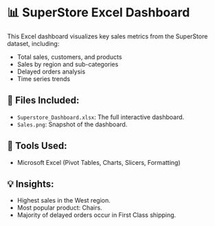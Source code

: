 # 📊 SuperStore Excel Dashboard

This Excel dashboard visualizes key sales metrics from the SuperStore dataset, including:

- Total sales, customers, and products
- Sales by region and sub-categories
- Delayed orders analysis
- Time series trends

## 📂 Files Included:
- `Superstore_Dashboard.xlsx`: The full interactive dashboard.
- `Sales.png`: Snapshot of the dashboard.

## 📎 Tools Used:
- Microsoft Excel (Pivot Tables, Charts, Slicers, Formatting)

## 💡 Insights:
- Highest sales in the West region.
- Most popular product: Chairs.
- Majority of delayed orders occur in First Class shipping.
